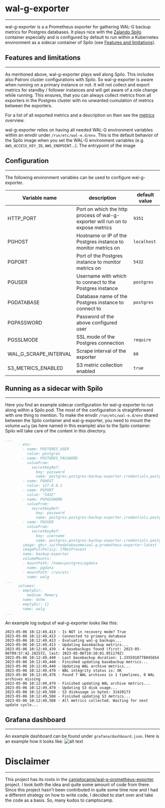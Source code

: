 # wal-g-exporter
---

wal-g-exporter is a a Prometheus exporter for gathering WAL-G backup metrics for Postgres
databases. It plays nice with the [Zalando Spilo](https://github.com/zalando/spilo)
container especially and is configured by default to run within a Kubernetes environment
as a sidecar container of Spilo (see [Features and limitations](#features-and-limitations)).

## Features and limitations
---

As mentioned above, wal-g-exporter plays well along Spilo. This includes also Patroni
cluster configurations with Spilo. So wal-g-exporter is aware when running on a primary
instance or not. It will not collect and export metrics for standby / follower instances
and will get aware of a role change while running. This ensures, that you can always
collect metrics from all exporters in the Postgres cluster with no unwanted cumulation
of metrics between the exporters.

For a list of all exported metrics and a description on then see the [metrics](docs/metrics.md)
overview.

wal-g-exporter relies on having all needed WAL-G environment variables within an envdir under
`/run/etc/wal-e.d/env`. This is the default behavior of the Spilo image when you set the WAL-G
environment variables (e.g. `AWS_ACCESS_KEY_ID`, `AWS_ENDPOINT`...). The entrypoint of the image

## Configuration
---

The following environment variables can be used to configure wal-g-exporter.

| Variable name         | description                                                                    | default value |
|-----------------------|--------------------------------------------------------------------------------|---------------|
| HTTP_PORT             | Port on which the http process of wal-g-exporter will run on to expose metrics | `9351`        |
| PGHOST                | Hostname or IP of the Postgres instance to monitor metrics on                  | `localhost`   |
| PGPORT                | Port of the Postgres instance to monitor metrics on                            | `5432`        |
| PGUSER                | Username with which to connect to the Postgres instance                        | `postgres`    |
| PGDATABASE            | Database name of the Postgres instance to connect to                           | `postgres`    |
| PGPASSWORD            | Password of the above configured user                                          |               |
| PGSSLMODE             | SSL mode of the Postgres connection                                            | `require`     |
| WAL_G_SCRAPE_INTERVAL | Scrape interval of the exporter                                                | `60`          |
| S3_METRICS_ENABLED    | S3 metric collection enabled                                                   | `true`        |

## Running as a sidecar with Spilo
---

Here you find an example sidecar configuration for wal-g-exporter to run along within a Spilo pod.
The most of the configuration is straightforward with one thing to mention. To make the envdir
`/run/etc/wal-e.d/env` shared between the Spilo container and wal-g-exporter, you need to mount
the volume `walg` (as here named in this example) also to the Spilo container. Spilo will take
care of the content in this directory.

```yaml
...
      - env:
        - name: POSTGRES_USER
          value: postgres
        - name: POSTGRES_PASSWORD
          valueFrom:
            secretKeyRef:
              key: password
              name: postgres.postgres-backup-exporter.credentials.postgresql.acid.zalan.do
        - name: PGHOST
          value: 127.0.0.1
        - name: PGPORT
          value: "5432"
        - name: PGPASSWORD
          valueFrom:
            secretKeyRef:
              key: password
              name: postgres.postgres-backup-exporter.credentials.postgresql.acid.zalan.do
        - name: PGUSER
          valueFrom:
            secretKeyRef:
              key: username
              name: postgres.postgres-backup-exporter.credentials.postgresql.acid.zalan.do
        image: ghcr.io/thedatabaseme/wal-g-prometheus-exporter:latest
        imagePullPolicy: IfNotPresent
        name: backup-exporter
        volumeMounts:
        - mountPath: /home/postgres/pgdata
          name: pgdata
        - mountPath: /run/etc
          name: walg
...
      volumes:
      - emptyDir:
          medium: Memory
        name: dshm
      - emptyDir: {}
        name: walg
...
```

An example log output of wal-g-exporter looks like this:

```
2023-05-06 10:12:49,413 - Is NOT in recovery mode? True
2023-05-06 10:12:49,413 - Connected to primary database
2023-05-06 10:12:49,413 - Evaluating wal-g backups...
2023-05-06 10:12:49,413 - Updating basebackup metrics...
2023-05-06 10:12:49,439 - 4 basebackups found (first: 2023-05-06T09:57:42.19257Z, last: 2023-05-06T10:10:01.951179Z)
2023-05-06 10:12:49,440 - Last basebackup duration: 1.3355910778045654
2023-05-06 10:12:49,440 - Finished updating basebackup metrics...
2023-05-06 10:12:49,440 - Updating WAL archive metrics...
2023-05-06 10:12:49,478 - WAL integrity status is: OK
2023-05-06 10:12:49,478 - Found 7 WAL archives in 1 timelines, 0 WAL archives missing
2023-05-06 10:12:49,479 - Finished updating WAL archive metrics...
2023-05-06 10:12:49,479 - Updating S3 disk usage...
2023-05-06 10:12:49,508 - S3 diskusage in bytes: 31420173
2023-05-06 10:12:49,508 - Finished updating S3 metrics...
2023-05-06 10:12:49,508 - All metrics collected. Waiting for next update cycle...
```

## Grafana dashboard
---

An example dashboard can be found under `grafana/dashboard.json`. Here is an example how it looks like:
![alt text](assets/grafana_dashboard.png "Grafana dashboard")

# Disclaimer
---

This project has its roots in the [camptocamp/wal-g-prometheus-exporter](https://github.com/camptocamp/wal-g-prometheus-exporter)
project. I took both the idea and quite some amount of code from there. Since this project hasn't been
contributed in quite some time now and I had a different strategy on how to write code, I decided to
start over and take the code as a basis. So, many kudos to camptocamp.